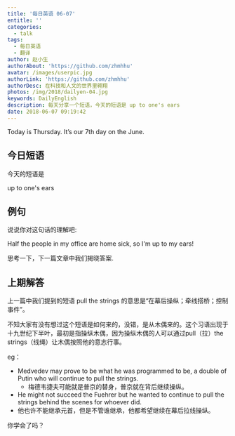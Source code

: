 ```yaml
---
title: '每日英语 06-07'
entitle: ''
categories:
  - talk
tags:
  - 每日英语
  - 翻译
author: 赵小生
authorAbout: 'https://github.com/zhmhhu'
avatar: /images/userpic.jpg
authorLink: 'https://github.com/zhmhhu'
authorDesc: 在科技和人文的世界里翱翔
photos: /img/2018/dailyen-04.jpg
keywords: DailyEnglish
description: 每天分享一个短语，今天的短语是 up to one's ears
date: 2018-06-07 09:19:42
---
```


Today is Thursday. It’s our 7th day on the June.

## 今日短语

今天的短语是

up to one's ears

## 例句

说说你对这句话的理解吧:

Half the people in my office are home sick, so I'm up to my ears!

思考一下，下一篇文章中我们揭晓答案.

## 上期解答

上一篇中我们提到的短语 pull the strings 的意思是“在幕后操纵；牵线搭桥；控制事件”。
 
不知大家有没有想过这个短语是如何来的，没错，是从木偶来的。这个习语出现于十九世纪下半叶，最初是指操纵木偶，因为操纵木偶的人可以通过pull（拉）the strings（线绳）让木偶按照他的意志行事。
 
eg：
-  Medvedev may prove to be what he was programmed to be, a double of Putin who will continue to pull the strings.
   -  梅德韦捷夫可能就是普京的替身，普京就在背后继续操纵。
-  He might not succeed the Fuehrer but he wanted to continue to pull the strings behind the scenes for whoever did.
  -   他也许不能继承元首，但是不管谁继承，他都希望继续在幕后拉线操纵。

你学会了吗？
